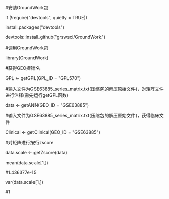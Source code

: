 #安装GroundWork包

if (!require("devtools", quietly = TRUE))

  install.packages("devtools") 
  
devtools::install_github("grswsci/GroundWork") 


#调用GroundWork包

library(GroundWork)


#获得GEO探针名

GPL <- getGPL(GPL_ID = "GPL570") 


#输入文件为GSE63885_series_matrix.txt(压缩包的解压原始文件)，对矩阵文件进行注释(需先运行getGPL函数)

data <- getANN(GEO_ID = "GSE63885") 

#输入文件为GSE63885_series_matrix.txt(压缩包的解压原始文件)，获得临床文件

Clinical <- getClinical(GEO_ID = "GSE63885")


#对矩阵进行按行zscore

data.scale <- getZscore(data)

mean(data.scale[1,])

#1.436377e-15

var(data.scale[1,])

#1
